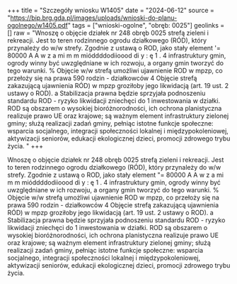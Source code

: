 +++
title = "Szczegóły wniosku W1405"
date = "2024-06-12"
source = "https://bip.brg.gda.pl/images/uploads/wnioski-do-planu-ogolnego/w1405.pdf"
tags = ["wnioski-ogolne", "obręb: 0025"]
geolinks = []
raw = "Wnoszę o objęcie działek nr 248 obręb 0025 strefą zieleni i rekreacji. Jest to teren rodzinnego ogrodu działkowego (RÓD), który przynależy do w/w strefy. Zgodnie z ustawą o ROD, jako stały element '= 80000 A A w z a mi m m mióddddodiioood di y : ę 1 . 4 infrastruktury gmin, ogrody winny być uwzględniane w ich rozwoju, a organy gmin tworzyć do tego warunki. % Objęcie w/w strefą umożliwi ujawnienie ROD w mpzp, co przełoży się na prawa 590 rodzin - działkowców 4 Objęcie strefą zakazującą ujawnienia RÓD) w mpzp groziłoby jego likwidacją (art. 19 ust. 2 ustawy o ROD). a Stabilizacja prawna będzie sprzyjała podnoszeniu standardu ROD - ryzyko likwidacji zniechęci do 1  inwestowania w działki. ROD są obszarem o wysokiej bioróżnorodności, ich ochrona planistyczna realizuje prawo UE oraz krajowe; są ważnym element infrastruktury zielonej gminy; służą realizacji zadań gminy, pełniąc istotne funkcje społeczne: wsparcia socjalnego, integracji społeczności lokalnej i międzypokoleniowej, aktywizacji seniorów, edukacji ekologicznej dzieci, promocji zdrowego trybu życia. "
+++

Wnoszę o objęcie działek nr 248 obręb 0025 strefą zieleni i rekreacji. Jest to teren rodzinnego
ogrodu działkowego (RÓD), który przynależy do w/w strefy. Zgodnie z ustawą o ROD, jako stały element
"= 80000 A A w z a mi m m mióddddodiioood di
y
: ę
1 . 4
infrastruktury gmin, ogrody winny być uwzględniane w ich rozwoju, a organy gmin tworzyć do tego warunki. %
Objęcie w/w strefą umożliwi ujawnienie ROD w mpzp, co przełoży się na prawa 590 rodzin - działkowców 4
Objęcie strefą zakazującą ujawnienia RÓD) w mpzp groziłoby jego likwidacją (art. 19 ust. 2 ustawy o ROD). a
Stabilizacja prawna będzie sprzyjała podnoszeniu standardu ROD - ryzyko likwidacji zniechęci do 1 
inwestowania w działki. ROD są obszarem o wysokiej bioróżnorodności, ich ochrona planistyczna realizuje
prawo UE oraz krajowe; są ważnym element infrastruktury zielonej gminy; służą realizacji zadań gminy,
pełniąc istotne funkcje społeczne: wsparcia socjalnego, integracji społeczności lokalnej i międzypokoleniowej,
aktywizacji seniorów, edukacji ekologicznej dzieci, promocji zdrowego trybu życia.



